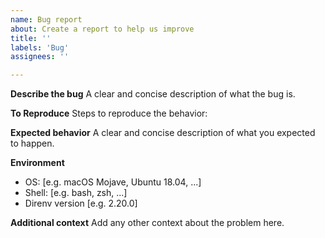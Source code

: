 ```yaml
---
name: Bug report
about: Create a report to help us improve
title: ''
labels: 'Bug'
assignees: ''

---
```


**Describe the bug**
A clear and concise description of what the bug is.

**To Reproduce**
Steps to reproduce the behavior:

**Expected behavior**
A clear and concise description of what you expected to happen.

**Environment**
 - OS: [e.g. macOS Mojave, Ubuntu 18.04, ...]
 - Shell: [e.g. bash, zsh, ...]
 - Direnv version [e.g. 2.20.0]

**Additional context**
Add any other context about the problem here.

